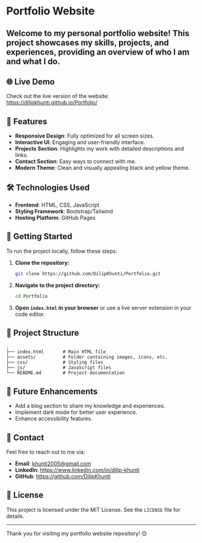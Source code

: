 # Portfolio Website

Welcome to my personal portfolio website! This project showcases my skills, projects, and experiences, providing an overview of who I am and what I do.
--- 

## 🌐 Live Demo

Check out the live version of the website: https://dilipkhunti.github.io/Portfolio/

## 🌟 Features

- **Responsive Design**: Fully optimized for all screen sizes.
- **Interactive UI**: Engaging and user-friendly interface.
- **Projects Section**: Highlights my work with detailed descriptions and links.
- **Contact Section**: Easy ways to connect with me.
- **Modern Theme**: Clean and visually appealing black and yellow theme.

## 🛠️ Technologies Used

- **Frontend**: HTML, CSS, JavaScript
- **Styling Framework**: Bootstrap/Tailwind
- **Hosting Platform**: GitHub Pages

## 🚀 Getting Started

To run the project locally, follow these steps:

1. **Clone the repository:**
   ```bash
   git clone https://github.com/DilipKhunti/Portfolio.git
   ```

2. **Navigate to the project directory:**
   ```bash
   cd Portfolio
   ```

3. **Open `index.html` in your browser** or use a live server extension in your code editor.

## 📂 Project Structure

```
.
├── index.html       # Main HTML file
├── assets/          # Folder containing images, icons, etc.
├── css/             # Styling files
├── js/              # JavaScript files
└── README.md        # Project documentation
```

## 🎯 Future Enhancements

- Add a blog section to share my knowledge and experiences.
- Implement dark mode for better user experience.
- Enhance accessibility features.

## 📧 Contact

Feel free to reach out to me via:

- **Email**: khunti2005@gmail.com
- **LinkedIn**: https://www.linkedin.com/in/dilip-khunti
- **GitHub**: https://github.com/DilipKhunti

## 📜 License

This project is licensed under the MIT License. See the `LICENSE` file for details.

---

Thank you for visiting my portfolio website repository! 😊
